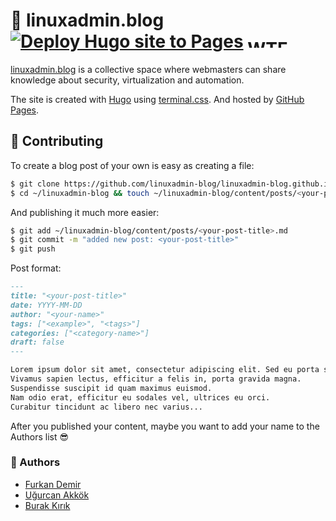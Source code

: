 # :penguin: linuxadmin.blog [![Deploy Hugo site to Pages](https://github.com/linuxadmin-blog/linuxadmin-blog.github.io/actions/workflows/hugo.yaml/badge.svg?branch=master)](https://github.com/linuxadmin-blog/linuxadmin-blog.github.io/actions/workflows/hugo.yaml) <a href="http://www.wtfpl.net/"><img src="https://www.wtfpl.net/wp-content/uploads/2012/12/wtfpl-badge-1.png" width="80" height="15" alt="WTFPL" /></a>  

[linuxadmin.blog](https://linuxadmin.blog) is a collective space where webmasters can share knowledge about security, virtualization and automation.

The site is created with [Hugo](https://gohugo.io) using [terminal.css](https://github.com/panr/hugo-theme-terminal). And hosted by [GitHub Pages](https://pages.github.com/).

## :postbox: Contributing

To create a blog post of your own is easy as creating a file:

```sh
$ git clone https://github.com/linuxadmin-blog/linuxadmin-blog.github.io.git ~/linuxadmin-blog
$ cd ~/linuxadmin-blog && touch ~/linuxadmin-blog/content/posts/<your-post-title>.md
```

And publishing it much more easier:

```sh
$ git add ~/linuxadmin-blog/content/posts/<your-post-title>.md
$ git commit -m "added new post: <your-post-title>"
$ git push
```

Post format:

```md
---
title: "<your-post-title>"
date: YYYY-MM-DD
author: "<your-name>"
tags: ["<example>", "<tags>"]
categories: ["<category-name>"]
draft: false
---

Lorem ipsum dolor sit amet, consectetur adipiscing elit. Sed eu porta sapien.
Vivamus sapien lectus, efficitur a felis in, porta gravida magna.
Suspendisse suscipit id quam maximus euismod.
Nam odio erat, efficitur eu sodales vel, ultrices eu orci.
Curabitur tincidunt ac libero nec varius...
```

After you published your content, maybe you want to add your name to the Authors list :sunglasses:

### :pencil: Authors

- [Furkan Demir](https://furkandemir.link)
- [Uğurcan Akkök](https://github.com/UgurcanAkkok)
- [Burak Kırık](https://github.com/kirki58)